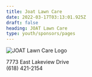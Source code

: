 ```yaml
---
title: Joat Lawn Care
date: 2022-03-17T03:13:01.925Z
draft: false
heading: JOAT Lawn Care
type: youth/sponsors/pages
---
```

![JOAT Lawn Care Logo](https://res.cloudinary.com/robinson-soccer/image/upload/v1647439331/Youth/Sponsors/joat-lawn-care_o7y4mt.png)

7773 East Lakeview Drive\
(618) 421-2154